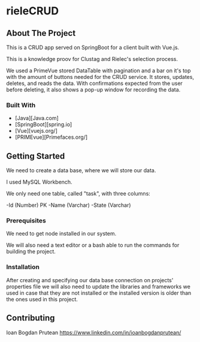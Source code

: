# rieleCRUD
<!-- ABOUT THE PROJECT -->
## About The Project

This is a CRUD app served on SpringBoot for a client built with Vue.js.

This is a knowledge proov for Clustag and Rielec's selection process.

We used a PrimeVue stored DataTable with pagination and a bar on it's top with the amount of buttons needed for the CRUD service.
It stores, updates, deletes, and reads the data. With confirmations expected from the user before deleting, it also shows a pop-up window
for recording the data.

### Built With

* [Java][Java.com]
* [SpringBoot][spring.io]
* [Vue][vuejs.org/]
* [PRIMEvue][Primefaces.org/]


<!-- GETTING STARTED -->
## Getting Started

We need to create a data base, where we will store our data.

I used MySQL Workbench.

We only need one table, called "task", with three columns: 

-Id (Number) PK
-Name (Varchar)
-State (Varchar)

### Prerequisites

We need to get node installed in our system.

We will also need a text editor or a bash able to run the commands for building the project.

### Installation

After creating and specifying our data base connection on projects' properties file we will also need to update the libraries and frameworks we used in case
that they are not installed or the installed version is older than the ones used in this project.



<!-- CONTRIBUTING -->
## Contributing

Ioan Bogdan Prutean https://www.linkedin.com/in/ioanbogdanprutean/



